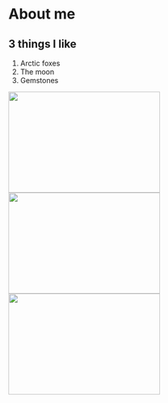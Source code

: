 # About me

## 3 things I like
1. Arctic foxes
2. The moon
3. Gemstones

<img src="http://t3.gstatic.com/licensed-image?q=tbn:ANd9GcQ_bhag6yqNfYebW_R4xgEFzVdmxni3GTHUQ4OIadFhGuMHs_N8YSvCxL7ks0vp_UUj7MJ1y64ZXkZ_2Kk" width="300" height="200"> <img src="https://www.instyle.com/thmb/IC68yjuWNIPNJHXCpx-qcK1Sqco=/1777x1333/smart/filters:no_upscale():focal(899x598:901x600)/102121-moon-water-lead-2000-d00cbc928a604b818117467988d3ca10.jpg" width="300" height="200"> <img src="https://vamzzz.com/blog/wp-content/uploads/2019/09/gemstones-in-magic.jpg" width="300" height="200">
